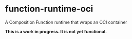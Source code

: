 # function-runtime-oci

A Composition Function runtime that wraps an OCI container

**This is a work in progress. It is not yet functional.**
